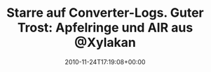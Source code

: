 ---
retweeted: false
source: <a href="http://termtter.org/" rel="nofollow">Termtter</a>
entities:
  hashtags: []
  symbols: []
  user_mentions:
  - name: Felix Gilcher
    screen_name: Xylakant
    indices:
    - '63'
    - '72'
    id_str: '40266143'
    id: '40266143'
  urls: []
display_text_range:
- '0'
- '83'
favorite_count: '0'
id_str: '7483366790135809'
truncated: false
retweet_count: '0'
id: '7483366790135809'
created_at: Wed Nov 24 17:19:08 +0000 2010
favorited: false
full_text: 'Starre auf Converter-Logs. Guter Trost: Apfelringe und AIR aus [@Xylakant](https://twitter.com/Xylakant)''s
  Library.'
lang: de
tags:
- pesos/twitter
date: '2010-11-24T17:19:08+00:00'
src: https://twitter.com/bascht/status/7483366790135809
original_url: https://twitter.com/bascht/status/7483366790135809
type: twitter_tweet
text: 'Starre auf Converter-Logs. Guter Trost: Apfelringe und AIR aus [@Xylakant](https://twitter.com/Xylakant)''s
  Library.'
title: 'Starre auf Converter-Logs. Guter Trost: Apfelringe und AIR aus @Xylakan'

---